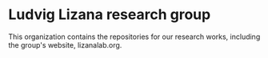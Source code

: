 # Ludvig Lizana research group

This organization contains the repositories for our research works, including the group's website, lizanalab.org.
